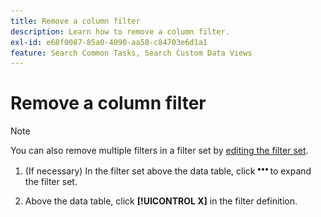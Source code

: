 ```yaml
---
title: Remove a column filter
description: Learn how to remove a column filter.
exl-id: e68f0087-85a0-4090-aa58-c84703e6d1a1
feature: Search Common Tasks, Search Custom Data Views
---
```

# Remove a column filter

>[!NOTE]
>
>You can also remove multiple filters in a filter set by [editing the filter set](/help/search-social-commerce/common-tasks/data-views/ad-hoc-settings/column-filter-edit.md).

1. (If necessary) In the filter set above the data table, click ![More](/help/search-social-commerce/assets/more-filters.png "More") to expand the filter set.

1. Above the data table, click **[!UICONTROL X]** in the filter definition.
